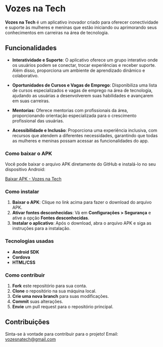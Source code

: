 # Vozes na Tech

**Vozes na Tech** é um aplicativo inovador criado para oferecer conectividade e suporte às mulheres e meninas que estão iniciando ou aprimorando seus conhecimentos em carreiras na área de tecnologia.

## Funcionalidades

- **Interatividade e Suporte**: O aplicativo oferece um grupo interativo onde os usuários podem se conectar, trocar experiências e receber suporte. Além disso, proporciona um ambiente de aprendizado dinâmico e colaborativo.

- **Oportunidades de Cursos e Vagas de Emprego**: Disponibiliza uma lista de cursos especializados e vagas de emprego na área de tecnologia, ajudando as usuárias a desenvolverem suas habilidades e avançarem em suas carreiras.

- **Mentorias**: Oferece mentorias com profissionais da área, proporcionando orientação especializada para o crescimento profissional das usuárias.

- **Acessibilidade e Inclusão**: Proporciona uma experiência inclusiva, com recursos que atendem a diferentes necessidades, garantindo que todas as mulheres e meninas possam acessar as funcionalidades do app.

### Como baixar o APK

Você pode baixar o arquivo APK diretamente do GitHub e instalá-lo no seu dispositivo Android:

[Baixar APK - Vozes na Tech](./Vozes%20na%20Tech.apk)

### Como instalar

1. **Baixar o APK**: Clique no link acima para fazer o download do arquivo APK.
2. **Ativar fontes desconhecidas**: Vá em **Configurações > Segurança** e ative a opção **Fontes desconhecidas**.
3. **Instalar o aplicativo**: Após o download, abra o arquivo APK e siga as instruções para a instalação.

### Tecnologias usadas

- **Android SDK**
- **Cordova**
- **HTML/CSS**

### Como contribuir

1. **Fork** este repositório para sua conta.
2. **Clone** o repositório na sua máquina local.
3. **Crie uma nova branch** para suas modificações.
4. **Commit** suas alterações.
5. **Envie** um pull request para o repositório principal.

## Contribuições

Sinta-se à vontade para contribuir para o projeto! Email: vozesnatech@gmail.com
